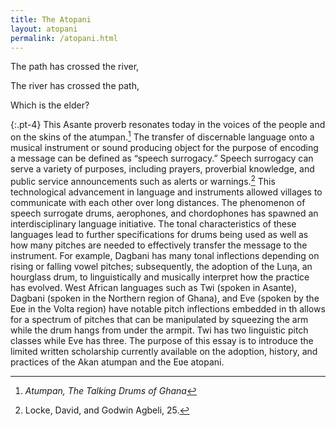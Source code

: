 ```yaml
---
title: The Atopani
layout: atopani
permalink: /atopani.html
---
```


The path has crossed the river,

The river has crossed the path,

Which is the elder?

{:.pt-4}
This Asante proverb resonates today in the voices of the people and on the skins of the atumpan.[^1] 
The transfer of discernable language onto a musical instrument or sound producing object for the purpose of encoding a message can be defined as “speech surrogacy.” 
Speech surrogacy can serve a variety of purposes, including prayers, proverbial knowledge, and public service announcements such as alerts or warnings.[^2] 
This technological advancement in language and instruments allowed villages to communicate with each other over long distances. 
The phenomenon of speech surrogate drums, aerophones, and chordophones has spawned an interdisciplinary language initiative. 
The tonal characteristics of these languages lead to further specifications for drums being used as well as how many pitches are needed to effectively transfer the message to the instrument. 
For example, Dagbani has many tonal inflections depending on rising or falling vowel pitches; subsequently, the adoption of the Luƞa, an hourglass drum, to linguistically and musically interpret how the practice has evolved. 
West African languages such as Twi (spoken in Asante), Dagbani (spoken in the Northern region of Ghana), and Eve (spoken by the Eʋe in the Volta region) have notable pitch inflections embedded in th allows for a spectrum of pitches that can be manipulated by squeezing the arm while the drum hangs from under the armpit. 
Twi has two linguistic pitch classes while Eve has three. 
The purpose of this essay is to introduce the limited written scholarship currently available on the adoption, history, and practices of the Akan atumpan and the Eʋe atopani.

[^1]: *Atumpan, The Talking Drums of Ghana*
[^2]: Locke, David, and Godwin Agbeli, 25.